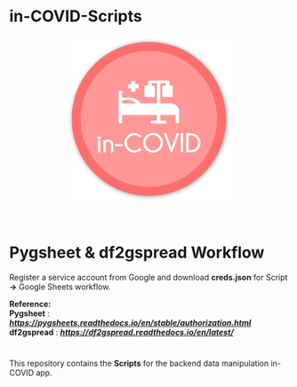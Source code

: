 # in-COVID-Scripts

<p align="center">
    <img src="/src/logoFULL.png" width="300" title="logo">
</p>
<br>

# Pygsheet & df2gspread Workflow 
Register a service account from Google and download **creds.json** for Script **->** Google Sheets workflow.

**Reference:**<br>
**Pygsheet** : ***https://pygsheets.readthedocs.io/en/stable/authorization.html*** <br>
**df2gspread** : ***https://df2gspread.readthedocs.io/en/latest/***
#
This repository contains the **Scripts** for the backend data manipulation in-COVID app.

